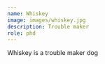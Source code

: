 ```yaml
---
name: Whiskey
image: images/whiskey.jpg
description: Trouble maker
role: phd
---
```


Whiskey is a trouble maker dog